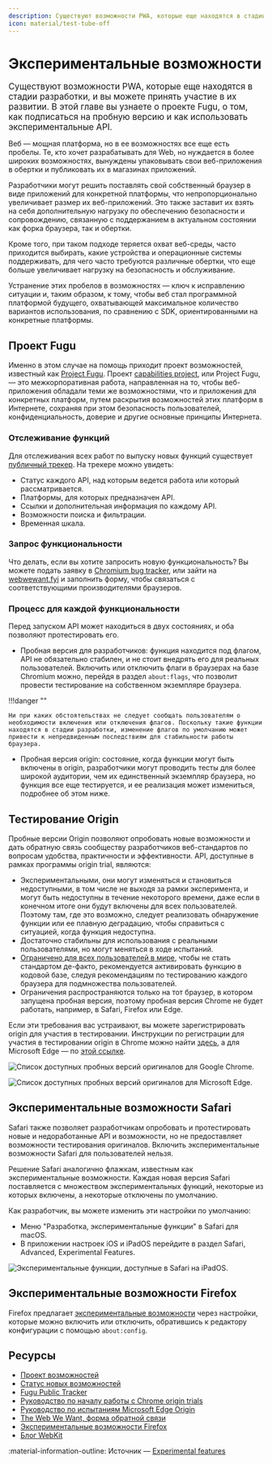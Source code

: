 ```yaml
---
description: Существуют возможности PWA, которые еще находятся в стадии разработки, и вы можете принять участие в их развитии. В этой главе вы узнаете о проекте Fugu, о том, как подписаться на пробную версию и как использовать экспериментальные API.
icon: material/test-tube-off
---
```


# Экспериментальные возможности

<big>Существуют возможности PWA, которые еще находятся в стадии разработки, и вы можете принять участие в их развитии. В этой главе вы узнаете о проекте Fugu, о том, как подписаться на пробную версию и как использовать экспериментальные API.</big>

Веб — мощная платформа, но в ее возможностях все еще есть пробелы. Те, кто хочет разрабатывать для Web, но нуждается в более широких возможностях, вынуждены упаковывать свои веб-приложения в обертки и публиковать их в магазинах приложений.

Разработчики могут решить поставлять свой собственный браузер в виде приложений для конкретной платформы, что непропорционально увеличивает размер их веб-приложений. Это также заставит их взять на себя дополнительную нагрузку по обеспечению безопасности и сопровождению, связанную с поддержанием в актуальном состоянии как форка браузера, так и обертки.

Кроме того, при таком подходе теряется охват веб-среды, часто приходится выбирать, какие устройства и операционные системы поддерживать, для чего часто требуются различные обертки, что еще больше увеличивает нагрузку на безопасность и обслуживание.

Устранение этих пробелов в возможностях — ключ к исправлению ситуации и, таким образом, к тому, чтобы веб стал программной платформой будущего, охватывающей максимальное количество вариантов использования, по сравнению с SDK, ориентированными на конкретные платформы.

## Проект Fugu

Именно в этом случае на помощь приходит проект возможностей, известный как [Project Fugu](https://www.chromium.org/teams/web-capabilities-fugu). Проект [capabilities project](https://developer.chrome.com/blog/fugu-status/), или Project Fugu, — это межкорпоративная работа, направленная на то, чтобы веб-приложения обладали теми же возможностями, что и приложения для конкретных платформ, путем раскрытия возможностей этих платформ в Интернете, сохраняя при этом безопасность пользователей, конфиденциальность, доверие и другие основные принципы Интернета.

### Отслеживание функций

Для отслеживания всех работ по выпуску новых функций существует [публичный трекер](https://goo.gle/fugu-api-tracker). На трекере можно увидеть:

-   Статус каждого API, над которым ведется работа или который рассматривается.
-   Платформы, для которых предназначен API.
-   Ссылки и дополнительная информация по каждому API.
-   Возможности поиска и фильтрации.
-   Временная шкала.

### Запрос функциональности

Что делать, если вы хотите запросить новую функциональность? Вы можете подать заявку в [Chromium bug tracker](https://bugs.chromium.org/p/chromium/issues/list), или зайти на [webwewant.fyi](https://webwewant.fyi) и заполнить форму, чтобы связаться с соответствующими производителями браузеров.

### Процесс для каждой функциональности

Перед запуском API может находиться в двух состояниях, и оба позволяют протестировать его.

-   Пробная версия для разработчиков: функция находится под флагом, API не обязательно стабилен, и не стоит внедрять его для реальных пользователей. Включить или отключить флаги в браузерах на базе Chromium можно, перейдя в раздел `about:flags`, что позволит провести тестирование на собственном экземпляре браузера.

!!!danger ""

    Ни при каких обстоятельствах не следует сообщать пользователям о необходимости включения или отключения флагов. Поскольку такие функции находятся в стадии разработки, изменение флагов по умолчанию может привести к непредвиденным последствиям для стабильности работы браузера.

-   Пробная версия origin: состояние, когда функции могут быть включены в origin, разработчики могут проводить тесты для более широкой аудитории, чем их единственный экземпляр браузера, но функция все еще тестируется, и ее реализация может измениться, подробнее об этом ниже.

## Тестирование Origin

Пробные версии Origin позволяют опробовать новые возможности и дать обратную связь сообществу разработчиков веб-стандартов по вопросам удобства, практичности и эффективности. API, доступные в рамках программы origin trial, являются:

-   Экспериментальными, они могут изменяться и становиться недоступными, в том числе не выходя за рамки эксперимента, и могут быть недоступны в течение некоторого времени, даже если в конечном итоге они будут включены для всех пользователей. Поэтому там, где это возможно, следует реализовать обнаружение функции или ее плавную деградацию, чтобы справиться с ситуацией, когда функция недоступна.
-   Достаточно стабильны для использования с реальными пользователями, но могут меняться в ходе испытаний.
-   [Ограничено для всех пользователей в мире](https://github.com/GoogleChrome/OriginTrials/blob/gh-pages/explainer.md#monitoring-and-limiting-usage), чтобы не стать стандартом де-факто, рекомендуется активировать функцию в кодовой базе, следуя рекомендациям по тестированию каждого браузера для подмножества пользователей.
-   Ограничения распространяются только на тот браузер, в котором запущена пробная версия, поэтому пробная версия Chrome не будет работать, например, в Safari, Firefox или Edge.

Если эти требования вас устраивают, вы можете зарегистрировать origin для участия в тестировании. Инструкции по регистрации для участия в тестировании origin в Chrome можно найти [здесь](https://developer.chrome.com/blog/origin-trials/), а для Microsoft Edge — по [этой ссылке](https://github.com/MicrosoftEdge/MSEdgeExplainers/blob/main/OriginTrialsGuide/explainer.md).

![Список доступных пробных версий оригиналов для Google Chrome.](experimental-1.png)

![Список доступных пробных версий оригиналов для Microsoft Edge.](experimental-2.png)

## Экспериментальные возможности Safari

Safari также позволяет разработчикам опробовать и протестировать новые и недоработанные API и возможности, но не предоставляет возможности тестирования оригиналов. Включить экспериментальные возможности Safari для пользователей нельзя.

Решение Safari аналогично флажкам, известным как экспериментальные возможности. Каждая новая версия Safari поставляется с множеством экспериментальных функций, некоторые из которых включены, а некоторые отключены по умолчанию.

Как разработчик, вы можете изменить эти настройки по умолчанию:

-   Меню "Разработка, экспериментальные функции" в Safari для macOS.
-   В приложении настроек iOS и iPadOS перейдите в раздел Safari, Advanced, Experimental Features.

![Экспериментальные функции, доступные в Safari на iPadOS.](experimental-3.png)

## Экспериментальные возможности Firefox

Firefox предлагает [экспериментальные возможности](https://developer.mozilla.org/docs/Mozilla/Firefox/Experimental_features) через настройки, которые можно включить или отключить, обратившись к редактору конфигурации с помощью `about:config`.

## Ресурсы

-   [Проект возможностей](https://developer.chrome.com/blog/capabilities/)
-   [Статус новых возможностей](https://developer.chrome.com/blog/fugu-status/)
-   [Fugu Public Tracker](https://goo.gle/fugu-api-tracker)
-   [Руководство по началу работы с Chrome origin trials](https://developer.chrome.com/blog/origin-trials/)
-   [Руководство по испытаниям Microsoft Edge Origin](https://github.com/MicrosoftEdge/MSEdgeExplainers/blob/main/OriginTrialsGuide/explainer.md)
-   [The Web We Want, форма обратной связи](https://webwewant.fyi)
-   [Экспериментальные возможности Firefox](https://developer.mozilla.org/docs/Mozilla/Firefox/Experimental_features)
-   [Блог WebKit](https://webkit.org/blog/)

:material-information-outline: Источник &mdash; [Experimental features](https://web.dev/learn/pwa/experimental)
